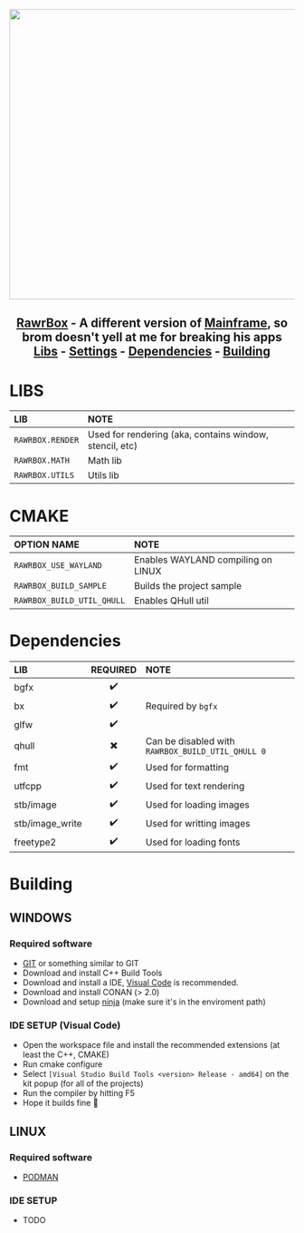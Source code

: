<p align="center">
  <img src="https://i.rawr.dev/caw_sleep.png" width=512 /><br/>
</p>

<h2>
	<p align="center">
		<a href="https://github.com/MythicalRawr/rawrbox">RawrBox</a> - A different version of <a href="https://github.com/Goofy-Penguin/Mainframe">Mainframe</a>, so brom doesn't yell at me for breaking his apps<br/>
		<a href="#LIBS">Libs</a> -
		<a href="#CMAKE">Settings</a> -
		<a href="#Dependencies">Dependencies</a> -
		<a href="#Building">Building</a>
	</p>
</h2>

# LIBS

| LIB              | NOTE                                                    |
| :--------------- | :------------------------------------------------------ |
| `RAWRBOX.RENDER` | Used for rendering (aka, contains window, stencil, etc) |
| `RAWRBOX.MATH`   | Math lib                                                |
| `RAWRBOX.UTILS`  | Utils lib                                               |

# CMAKE

| OPTION NAME                | NOTE                               |
| :------------------------- | :--------------------------------- |
| `RAWRBOX_USE_WAYLAND`      | Enables WAYLAND compiling on LINUX |
| `RAWRBOX_BUILD_SAMPLE`     | Builds the project sample          |
| `RAWRBOX_BUILD_UTIL_QHULL` | Enables QHull util                 |

# Dependencies

| LIB             | REQUIRED | NOTE                                              |
| :-------------- | :------: | :------------------------------------------------ |
| bgfx            |    ✔️    |                                                   |
| bx              |    ✔️    | Required by `bgfx`                                |
| glfw            |    ✔️    |                                                   |
| qhull           |    ✖️    | Can be disabled with `RAWRBOX_BUILD_UTIL_QHULL 0` |
| fmt             |    ✔️    | Used for formatting                               |
| utfcpp          |    ✔️    | Used for text rendering                           |
| stb/image       |    ✔️    | Used for loading images                           |
| stb/image_write |    ✔️    | Used for writting images                          |
| freetype2       |    ✔️    | Used for loading fonts                            |

# Building

## WINDOWS

### Required software

-   [GIT](https://git-scm.com/) or something similar to GIT
-   Download and install C++ Build Tools
-   Download and install a IDE, [Visual Code](https://code.visualstudio.com/) is recommended.
-   Download and install CONAN (> 2.0)
-   Download and setup [ninja](https://github.com/ninja-build/ninja/releases) (make sure it's in the enviroment path)

### IDE SETUP (Visual Code)

-   Open the workspace file and install the recommended extensions (at least the C++, CMAKE)
-   Run cmake configure
-   Select `[Visual Studio Build Tools <version> Release - amd64]` on the kit popup (for all of the projects)
-   Run the compiler by hitting F5
-   Hope it builds fine 🙏

## LINUX

### Required software

-   [PODMAN](https://podman.io/)

### IDE SETUP

-   TODO
